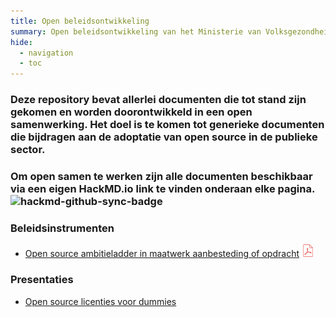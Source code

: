 ```yaml
---
title: Open beleidsontwikkeling
summary: Open beleidsontwikkeling van het Ministerie van Volksgezondheid, Welzijn en Sport
hide:
  - navigation
  - toc
---
```


<style>
.md-content p {
  font-size: 1rem;
}

.md-content ul li a {
  font-size: 0.8rem;
}
</style>

<h3>Deze repository bevat allerlei documenten die tot stand zijn gekomen en worden doorontwikkeld in een open samenwerking. Het doel is te komen tot generieke documenten die bijdragen aan de adoptatie van open source in de publieke sector.</h3>
<h3>Om open samen te werken zijn alle documenten beschikbaar via een eigen HackMD.io link te vinden onderaan elke pagina.<br /><img alt="hackmd-github-sync-badge" src="https://hackmd.io/Tjg38n_-SyiuuHdX8TyxqQ/badge" /></h3>

<h3>Beleidsinstrumenten</h3>

- [Open source ambitieladder in maatwerk aanbesteding of opdracht](open-source-ambitieladder-voor-maatwerk-aanbesteding-of-opdracht) [<img src="assets/img/pdf.svg" width="20" />](docs/open-source-ambitieladder-voor-maatwerk-aanbesteding-of-opdracht.pdf)

<h3>Presentaties</h3>

- [Open source licenties voor dummies](open-source-licenties-voor-dummies)

<br><br><br>
